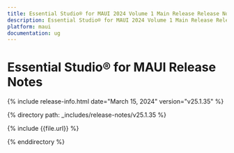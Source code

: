 ```yaml
---
title: Essential Studio® for MAUI 2024 Volume 1 Main Release Release Notes  
description: Essential Studio® for MAUI 2024 Volume 1 Main Release Release Notes  
platform: maui
documentation: ug
---
```


# Essential Studio® for MAUI  Release Notes  

{% include release-info.html date="March 15, 2024"  version="v25.1.35" %} 

{% directory path: _includes/release-notes/v25.1.35 %}

{% include {{file.url}} %}

{% enddirectory %}

